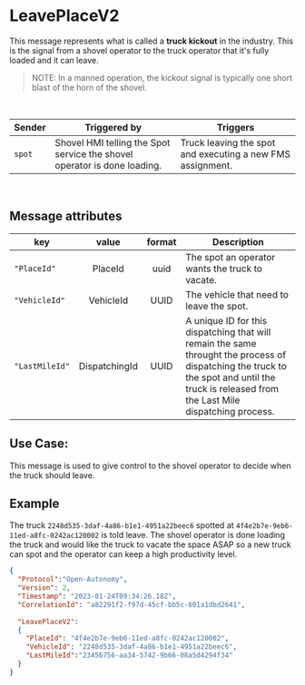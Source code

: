 # LeavePlaceV2
This message represents what is called a **truck kickout** in the industry.  This is the signal from a shovel operator to the truck operator that it's fully loaded and it can leave.  
> NOTE: In a manned operation, the kickout signal is typically one short blast of the horn of the shovel.

<br>

|Sender| Triggered by | Triggers|
|---|---|---|
| `spot` | Shovel HMI telling the Spot service the shovel operator is done loading. | Truck leaving the spot and executing a new FMS assignment. |

<br>

## Message attributes
|key |value |format | Description|
|---|:---:|:---:|---|
|`"PlaceId"`| PlaceId | uuid | The spot an operator wants the truck to vacate.|
|`"VehicleId"`| VehicleId| UUID| The vehicle that need to leave the spot.|
|`"LastMileId"` | DispatchingId | UUID | A unique ID for this dispatching that will remain the same throught the process of dispatching the truck to the spot and until the truck is released from the Last Mile dispatching process.|



## Use Case:
This message is used to give control to the shovel operator to decide when the truck should leave.

## Example
The truck `2248d535-3daf-4a86-b1e1-4951a22beec6` spotted at `4f4e2b7e-9eb6-11ed-a8fc-0242ac120002` is told leave.  The shovel operator is done loading the truck and would like the truck to vacate the space ASAP so a new truck can spot and the operator can keep a high productivity level.
```json
{
  "Protocol":"Open-Autonomy",
  "Version": 2,
  "Timestamp": "2023-01-24T09:34:26.18Z",
  "CorrelationId": "a82291f2-f97d-45cf-bb5c-601a1dbd2641",
  
  "LeavePlaceV2":
  {
    "PlaceId": "4f4e2b7e-9eb6-11ed-a8fc-0242ac120002",
    "VehicleId": "2248d535-3daf-4a86-b1e1-4951a22beec6",
    "LastMileId":"23456756-aa34-5742-9b66-08a5d4294f34"
  }
}
```
